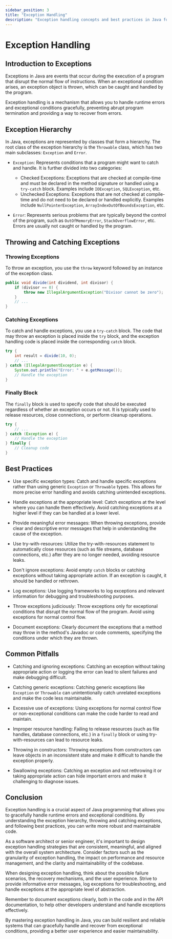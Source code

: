 ```yaml
---
sidebar_position: 3
title: "Exception Handling"
description: "Exception handling concepts and best practices in Java for software architects and senior engineers"
---
```


# Exception Handling

## Introduction to Exceptions

Exceptions in Java are events that occur during the execution of a program that disrupt the normal flow of instructions. When an exceptional condition arises, an exception object is thrown, which can be caught and handled by the program.

Exception handling is a mechanism that allows you to handle runtime errors and exceptional conditions gracefully, preventing abrupt program termination and providing a way to recover from errors.

## Exception Hierarchy

In Java, exceptions are represented by classes that form a hierarchy. The root class of the exception hierarchy is the `Throwable` class, which has two main subclasses: `Exception` and `Error`.

- `Exception`: Represents conditions that a program might want to catch and handle. It is further divided into two categories:
  - Checked Exceptions: Exceptions that are checked at compile-time and must be declared in the method signature or handled using a `try-catch` block. Examples include `IOException`, `SQLException`, etc.
  - Unchecked Exceptions: Exceptions that are not checked at compile-time and do not need to be declared or handled explicitly. Examples include `NullPointerException`, `ArrayIndexOutOfBoundsException`, etc.

- `Error`: Represents serious problems that are typically beyond the control of the program, such as `OutOfMemoryError`, `StackOverflowError`, etc. Errors are usually not caught or handled by the program.

## Throwing and Catching Exceptions

### Throwing Exceptions

To throw an exception, you use the `throw` keyword followed by an instance of the exception class.

```java
public void divide(int dividend, int divisor) {
    if (divisor == 0) {
        throw new IllegalArgumentException("Divisor cannot be zero");
    }
    // ...
}
```

### Catching Exceptions

To catch and handle exceptions, you use a `try-catch` block. The code that may throw an exception is placed inside the `try` block, and the exception handling code is placed inside the corresponding `catch` block.

```java
try {
    int result = divide(10, 0);
    // ...
} catch (IllegalArgumentException e) {
    System.out.println("Error: " + e.getMessage());
    // Handle the exception
}
```

### Finally Block

The `finally` block is used to specify code that should be executed regardless of whether an exception occurs or not. It is typically used to release resources, close connections, or perform cleanup operations.

```java
try {
    // ...
} catch (Exception e) {
    // Handle the exception
} finally {
    // Cleanup code
}
```

## Best Practices

- Use specific exception types: Catch and handle specific exceptions rather than using generic `Exception` or `Throwable` types. This allows for more precise error handling and avoids catching unintended exceptions.

- Handle exceptions at the appropriate level: Catch exceptions at the level where you can handle them effectively. Avoid catching exceptions at a higher level if they can be handled at a lower level.

- Provide meaningful error messages: When throwing exceptions, provide clear and descriptive error messages that help in understanding the cause of the exception.

- Use try-with-resources: Utilize the try-with-resources statement to automatically close resources (such as file streams, database connections, etc.) after they are no longer needed, avoiding resource leaks.

- Don't ignore exceptions: Avoid empty `catch` blocks or catching exceptions without taking appropriate action. If an exception is caught, it should be handled or rethrown.

- Log exceptions: Use logging frameworks to log exceptions and relevant information for debugging and troubleshooting purposes.

- Throw exceptions judiciously: Throw exceptions only for exceptional conditions that disrupt the normal flow of the program. Avoid using exceptions for normal control flow.

- Document exceptions: Clearly document the exceptions that a method may throw in the method's Javadoc or code comments, specifying the conditions under which they are thrown.

## Common Pitfalls

- Catching and ignoring exceptions: Catching an exception without taking appropriate action or logging the error can lead to silent failures and make debugging difficult.

- Catching generic exceptions: Catching generic exceptions like `Exception` or `Throwable` can unintentionally catch unrelated exceptions and make the code less maintainable.

- Excessive use of exceptions: Using exceptions for normal control flow or non-exceptional conditions can make the code harder to read and maintain.

- Improper resource handling: Failing to release resources (such as file handles, database connections, etc.) in a `finally` block or using try-with-resources can lead to resource leaks.

- Throwing in constructors: Throwing exceptions from constructors can leave objects in an inconsistent state and make it difficult to handle the exception properly.

- Swallowing exceptions: Catching an exception and not rethrowing it or taking appropriate action can hide important errors and make it challenging to diagnose issues.

## Conclusion

Exception handling is a crucial aspect of Java programming that allows you to gracefully handle runtime errors and exceptional conditions. By understanding the exception hierarchy, throwing and catching exceptions, and following best practices, you can write more robust and maintainable code.

As a software architect or senior engineer, it's important to design exception handling strategies that are consistent, meaningful, and aligned with the overall system architecture. Consider factors such as the granularity of exception handling, the impact on performance and resource management, and the clarity and maintainability of the codebase.

When designing exception handling, think about the possible failure scenarios, the recovery mechanisms, and the user experience. Strive to provide informative error messages, log exceptions for troubleshooting, and handle exceptions at the appropriate level of abstraction.

Remember to document exceptions clearly, both in the code and in the API documentation, to help other developers understand and handle exceptions effectively.

By mastering exception handling in Java, you can build resilient and reliable systems that can gracefully handle and recover from exceptional conditions, providing a better user experience and easier maintainability.